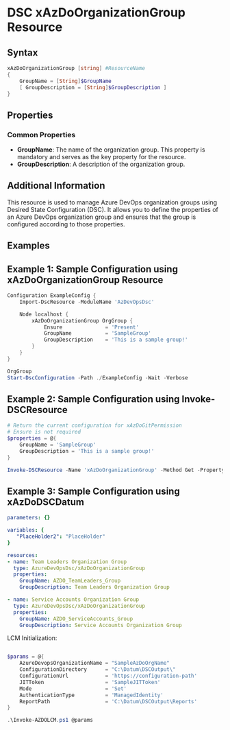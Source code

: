 # DSC xAzDoOrganizationGroup Resource

## Syntax

```PowerShell
xAzDoOrganizationGroup [string] #ResourceName
{
    GroupName = [String]$GroupName
    [ GroupDescription = [String]$GroupDescription ]
}
```

## Properties

### Common Properties

- **GroupName**: The name of the organization group. This property is mandatory and serves as the key property for the resource.
- **GroupDescription**: A description of the organization group.

## Additional Information

This resource is used to manage Azure DevOps organization groups using Desired State Configuration (DSC). It allows you to define the properties of an Azure DevOps organization group and ensures that the group is configured according to those properties.

## Examples

## Example 1: Sample Configuration using xAzDoOrganizationGroup Resource

``` PowerShell
Configuration ExampleConfig {
    Import-DscResource -ModuleName 'AzDevOpsDsc'

    Node localhost {
        xAzDoOrganizationGroup OrgGroup {
            Ensure              = 'Present'
            GroupName           = 'SampleGroup'
            GroupDescription    = 'This is a sample group!'
        }
    }
}

OrgGroup
Start-DscConfiguration -Path ./ExampleConfig -Wait -Verbose

```

## Example 2: Sample Configuration using Invoke-DSCResource

``` PowerShell
# Return the current configuration for xAzDoGitPermission
# Ensure is not required
$properties = @{
    GroupName = 'SampleGroup'
    GroupDescription = 'This is a sample group!'
}

Invoke-DSCResource -Name 'xAzDoOrganizationGroup' -Method Get -Property $properties -ModuleName 'AzureDevOpsDsc'
```

## Example 3: Sample Configuration using xAzDoDSCDatum

``` YAML
parameters: {}

variables: {
   "PlaceHolder2": "PlaceHolder"  
}

resources:
- name: Team Leaders Organization Group
  type: AzureDevOpsDsc/xAzDoOrganizationGroup
  properties:
    GroupName: AZDO_TeamLeaders_Group
    GroupDescription: Team Leaders Organization Group

- name: Service Accounts Organization Group
  type: AzureDevOpsDsc/xAzDoOrganizationGroup
  properties:
    GroupName: AZDO_ServiceAccounts_Group
    GroupDescription: Service Accounts Organization Group
```

LCM Initialization:

``` PowerShell

$params = @{
    AzureDevopsOrganizationName = "SampleAzDoOrgName"
    ConfigurationDirectory      = "C:\Datum\DSCOutput\"
    ConfigurationUrl            = 'https://configuration-path'
    JITToken                    = 'SampleJITToken'
    Mode                        = 'Set'
    AuthenticationType          = 'ManagedIdentity'
    ReportPath                  = 'C:\Datum\DSCOutput\Reports'
}

.\Invoke-AZDOLCM.ps1 @params
